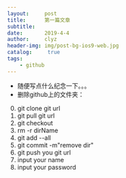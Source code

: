 ```yaml
---
layout:     post
title:      第一篇文章
subtitle:   
date:       2019-4-4
author:     clyz
header-img: img/post-bg-ios9-web.jpg
catalog: 	 true
tags:
    - github
---
```

- 随便写点什么纪念一下。。。
- 删除github上的文件夹：

0. git clone git url
1. git pull git url
2. git checkout 
3. rm -r dirName
4. git add --all
5. git commit -m"remove dir"
6. git push you git url
7. input your name 
8. input your password

